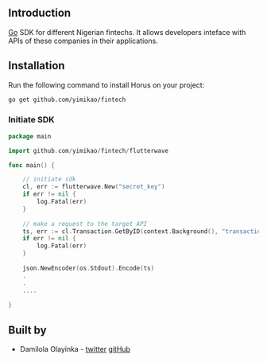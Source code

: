 ## Introduction

[Go](https://golang.org) SDK for different Nigerian fintechs. It allows developers inteface with APIs of these companies in their applications.

## Installation 

Run the following command to install Horus on your project:

```bash
go get github.com/yimikao/fintech
```
### Initiate SDK

```go
package main

import github.com/yimikao/fintech/flutterwave

func main() {

    // initiate sdk
    cl, err := flutterwave.New("secret_key")
    if err != nil {
        log.Fatal(err)
    }
    
    // make a request to the target API
    ts, err := cl.Transaction.GetByID(context.Background(), "transaction_id")
    if err != nil {
        log.Fatal(err)
    }
  
    json.NewEncoder(os.Stdout).Encode(ts)
    .
    .
    ....
    
}
```
## Built by 

* Damilola Olayinka - [twitter](https://twitter.com/unimppressed) [gitHub](https://github.com/yimikao)

